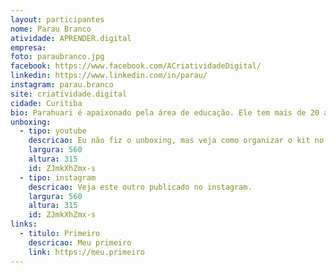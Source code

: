 ```yaml
---
layout: participantes
nome: Parau Branco
atividade: APRENDER.digital
empresa: 
foto: paraubranco.jpg
facebook: https://www.facebook.com/ACriatividadeDigital/
linkedin: https://www.linkedin.com/in/parau/
instagram: parau.branco
site: criatividade.digital
cidade: Curitiba
bio: Parahuari é apaixonado pela área de educação. Ele tem mais de 20 anos de experiência no desenvolvimento de soluções tecnológicas voltadas a aprendizagem. Ao longo desses anos, Parahuari teve a oportunidade de desempenhar diferentes papéis como professor, programador, autor, designer instrucional, gerente de projetos e pesquisador. Parau, como também é chamado, trabalhou no desenvolvimento de diferentes tipos de soluções educativas como portais educacionais, livros didáticos digitais, simulações, sistemas adaptativos e jogos educativos. Agora ele está envolvido na pesquisa e desenvolvimento de soluções que incentivam a leitura e promovem a criatividade digital. Parahuari acredita que melhorar a educação é também melhorar o mundo.
unboxing:
  - tipo: youtube
    descricao: Eu não fiz o unboxing, mas veja como organizar o kit no vídeo do professor Bruno.
    largura: 560
    altura: 315
    id: ZJmkXhZmx-s
  - tipo: instagram
    descricao: Veja este outro publicado no instagram.
    largura: 560
    altura: 315
    id: ZJmkXhZmx-s
links:
  - titulo: Primeiro
    descricao: Meu primeiro
    link: https://meu.primeiro
---
```

